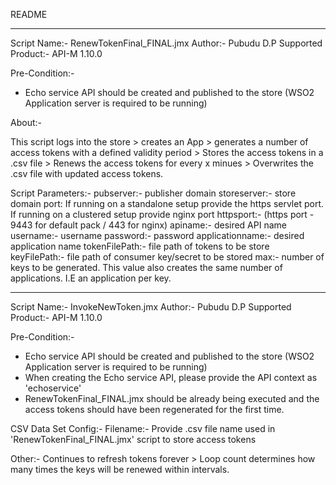 README

------------------------------------------------------------------------------

Script Name:- RenewTokenFinal_FINAL.jmx
Author:- Pubudu D.P
Supported Product:- API-M 1.10.0

Pre-Condition:-
- Echo service API should be created and published to the store (WSO2 Application server is required to be running)

About:-

This script logs into the store > creates an App > generates a number of access tokens with a defined validity period > Stores the access tokens in a .csv file > Renews the access tokens for every x minues > Overwrites the .csv file with updated access tokens.

Script Parameters:-
pubserver:- publisher domain
storeserver:- store domain
port: If running on a standalone setup provide the https servlet port. If running on a clustered setup provide nginx port
httpsport:- (https port - 9443 for default pack / 443 for nginx)
apiname:- desired API name
username:- username
password:- password
applicationname:- desired application name
tokenFilePath:- file path of tokens to be store
keyFilePath:- file path of consumer key/secret to be stored
max:- number of keys to be generated. This value also creates the same number of applications. I.E an application per key.

------------------------------------------------------------------------------

Script Name:- InvokeNewToken.jmx
Author:- Pubudu D.P
Supported Product:- API-M 1.10.0

Pre-Condition:-
- Echo service API should be created and published to the store (WSO2 Application server is required to be running)
- When creating the Echo service API, please provide the API context as 'echoservice'
- RenewTokenFinal_FINAL.jmx should be already being executed and the access tokens should have been regenerated for the first time.



CSV Data Set Config:-
Filename:- Provide .csv file name used in 'RenewTokenFinal_FINAL.jmx' script to store access tokens

Other:-
Continues to refresh tokens forever > Loop count determines how many times the keys will be renewed within intervals.

